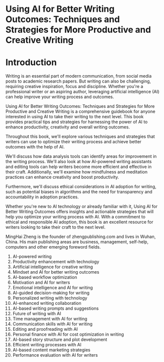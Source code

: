 # Using AI for Better Writing Outcomes: Techniques and Strategies for More Productive and Creative Writing

# Introduction

Writing is an essential part of modern communication, from social media posts to academic research papers. But writing can also be challenging, requiring creative inspiration, focus and discipline. Whether you're a professional writer or an aspiring author, leveraging artificial intelligence (AI) can help improve your writing process and outcomes.

Using AI for Better Writing Outcomes: Techniques and Strategies for More Productive and Creative Writing is a comprehensive guidebook for anyone interested in using AI to take their writing to the next level. This book provides practical tips and strategies for harnessing the power of AI to enhance productivity, creativity and overall writing outcomes.

Throughout this book, we'll explore various techniques and strategies that writers can use to optimize their writing process and achieve better outcomes with the help of AI.

We'll discuss how data analysis tools can identify areas for improvement in the writing process. We'll also look at how AI-powered writing assistants and editing tools can help writers become more efficient and effective in their craft. Additionally, we'll examine how mindfulness and meditation practices can enhance creativity and boost productivity.

Furthermore, we'll discuss ethical considerations in AI adoption for writing, such as potential biases in algorithms and the need for transparency and accountability in adoption practices.

Whether you're new to AI technology or already familiar with it, Using AI for Better Writing Outcomes offers insights and actionable strategies that will help you optimize your writing process with AI. With a commitment to ethical and responsible AI adoption, this book is an excellent resource for writers looking to take their craft to the next level.

MingHai Zheng is the founder of zhengpublishing.com and lives in Wuhan, China. His main publishing areas are business, management, self-help, computers and other emerging foreword fields.



1. AI-powered writing
2. Productivity enhancement with technology
3. Artificial intelligence for creative writing
4. Mindset and AI for better writing outcomes
5. AI-based workflow optimization
6. Motivation and AI for writers
7. Emotional intelligence and AI for writing
8. AI-guided decision-making for writing
9. Personalized writing with technology
10. AI-enhanced writing collaboration
11. AI-based writing prompts and suggestions
12. Future of writing with AI
13. Time management with AI for writing
14. Communication skills with AI for writing
15. Editing and proofreading with AI
16. Personal finance with AI for cost optimization in writing
17. AI-based story structure and plot development
18. Efficient writing processes with AI
19. AI-based content marketing strategies
20. Performance evaluation with AI for writers

